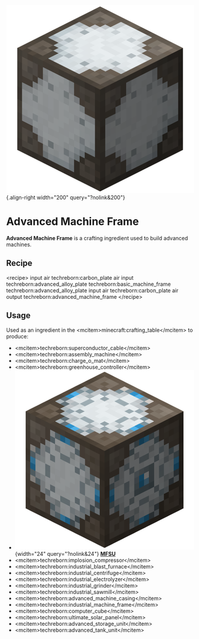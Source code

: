 ![Advanced Machine Frame](/media/mods/techreborn/advanced_machine_frame.png){.align-right width="200" query="?nolink&200"}

# Advanced Machine Frame

**Advanced Machine Frame** is a crafting ingredient used to build advanced machines.

## Recipe

\<recipe\> input air techreborn:carbon_plate air input techreborn:advanced_alloy_plate techreborn:basic_machine_frame techreborn:advanced_alloy_plate input air techreborn:carbon_plate air output techreborn:advanced_machine_frame \</recipe\>

## Usage

Used as an ingredient in the \<mcitem\>minecraft:crafting_table\</mcitem\> to produce:

- \<mcitem\>techreborn:superconductor_cable\</mcitem\>
- \<mcitem\>techreborn:assembly_machine\</mcitem\>
- \<mcitem\>techreborn:charge_o_mat\</mcitem\>
- \<mcitem\>techreborn:greenhouse_controller\</mcitem\>
- ![MFSU](/media/mods/techreborn/high_voltage_su.png){width="24" query="?nolink&24"} **[MFSU](/energy/storage/mfsu)**
- \<mcitem\>techreborn:implosion_compressor\</mcitem\>
- \<mcitem\>techreborn:industrial_blast_furnace\</mcitem\>
- \<mcitem\>techreborn:industrial_centrifuge\</mcitem\>
- \<mcitem\>techreborn:industrial_electrolyzer\</mcitem\>
- \<mcitem\>techreborn:industrial_grinder\</mcitem\>
- \<mcitem\>techreborn:industrial_sawmill\</mcitem\>
- \<mcitem\>techreborn:advanced_machine_casing\</mcitem\>
- \<mcitem\>techreborn:industrial_machine_frame\</mcitem\>
- \<mcitem\>techreborn:computer_cube\</mcitem\>
- \<mcitem\>techreborn:ultimate_solar_panel\</mcitem\>
- \<mcitem\>techreborn:advanced_storage_unit\</mcitem\>
- \<mcitem\>techreborn:advanced_tank_unit\</mcitem\>
